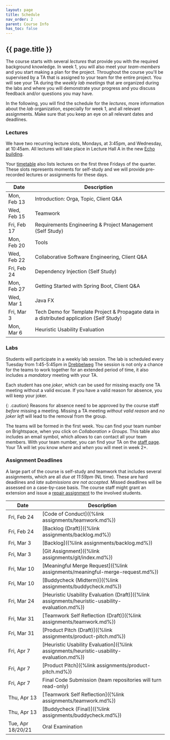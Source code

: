 ```yaml
---
layout: page
title: Schedule
nav_order: 2
parent: Course Info
has_toc: false
---
```


## {{ page.title }}

The course starts with several *lectures* that provide you with the required background knowledge.
In week 1, you will also meet your *team-members* and you start making a plan for the project.
Throughout the course you'll be supervised by a TA that is assigned to your team for the entire project. 
You will see your TA during the *weekly lab meetings* that are organized during the labs and where you will demonstrate your progress and you discuss feedback and/or questions you may have.

In the following, you will find the schedule for the *lectures*, more information about the *lab* organization, especially for week 1, and all relevant assignments.
Make sure that you keep an eye on all relevant dates and deadlines.

### Lectures

We have two recurring lecture slots, Mondays, at 3:45pm, and Wednesday, at 10:45am.
All lectures will take place in Lecture Hall A in the new [Echo building](https://map.tudelftcampus.nl/poi/echo/).

Your [timetable](https://mytimetable.tudelft.nl/schedule) also lists lectures on the first three Fridays of the quarter.
These slots represents moments for self-study and we will provide pre-recorded lectures or assignments for these days.


| Date | Description |
| --- | --- |
| Mon, Feb 13 | Introduction: Orga, Topic, Client Q&A |
| Wed, Feb 15 | Teamwork |
| Fri, Feb 17 | Requirements Engineering & Project Management (Self Study) |
| Mon, Feb 20 | Tools |
| Wed, Feb 22 | Collaborative Software Engineering, Client Q&A |
| Fri, Feb 24 | Dependency Injection (Self Study) |
| Mon, Feb 27 | Getting Started with Spring Boot, Client Q&A |
| Wed, Mar 1 | Java FX |
| Fri, Mar 3 | Tech Demo for Template Project & Propagate data in a distributed application (Self Study) |
| Mon, Mar 6 | Heuristic Usability Evaluation |

### Labs

Students will participate in a weekly lab session.
The lab is scheduled every Tuesday from 1:45-5:45pm in [Drebbelweg](https://spacefinder.tudelft.nl/nl/gebouwen/35-dw/)
The session is not only a chance for the teams to work together for an extended period of time, it also includes a *mandatory* meeting with your TA.

Each student has one *joker*, which can be used for missing exactly one TA meeting without a valid excuse.
If you have a valid reason for absence, you will keep your joker.

{: .caution}
Reasons for absence need to be approved by the course staff *before* missing a meeting.
Missing a TA meeting *without valid reason* and *no joker left* will lead to the removal from the group.

The teams will be formed in the first week.
You can find your team number on Brightspace, when you click on *Collaboration » Groups*.
This table also includes an email symbol, which allows to can contact all your team members.
With your team number, you can find your TA on the [staff page]({{site.baseurl}}/course_info/staff/).
Your TA will let you know *where* and *when* you will meet in week 2+.


### Assignment Deadlines

A large part of the course is self-study and teamwork that includes several assignments, which are all *due at 11:59pm* (NL time).
These are hard deadlines and *late submissions are not accepted*.
Missed deadlines will be assessed on a case-by-case basis.
The course staff might grant an extension and issue a [repair assignment]({{site.baseurl}}/assignments/repair/) to the involved students.

| Date | Description |
| --- | --- |
| Fri, Feb 24 | [Code of Conduct]({%link assignments/teamwork.md%}) |
| Fri, Feb 24 | [Backlog (Draft)]({%link assignments/backlog.md%}) |
| Fri, Mar 3 | [Backlog]({%link assignments/backlog.md%}) |
| Fri, Mar 3 | [Git Assignment]({%link assignments/git/index.md%}) |
| Fri, Mar 10 | [Meaningful Merge Request]({%link assignments/meaningful-merge-request.md%}) |
| Fri, Mar 10 | [Buddycheck (Midterm)]({%link assignments/buddycheck.md%}) |
| Fri, Mar 24 | [Heuristic Usability Evaluation (Draft)]({%link assignments/heuristic-usability-evaluation.md%}) |
| Fri, Mar 31 | [Teamwork Self Reflection (Draft)]({%link assignments/teamwork.md%}) |
| Fri, Mar 31 | [Product Pitch (Draft)]({%link assignments/product-pitch.md%}) |
| Fri, Apr 7 | [Heuristic Usability Evaluation]({%link assignments/heuristic-usability-evaluation.md%}) |
| Fri, Apr 7 | [Product Pitch]({%link assignments/product-pitch.md%}) |
| Fri, Apr 7 | Final Code Submission (team repositories will turn read-only) |
| Thu, Apr 13 | [Teamwork Self Reflection]({%link assignments/teamwork.md%}) |
| Thu, Apr 13 | [Buddycheck (Final)]({%link assignments/buddycheck.md%}) |
| Tue, Apr 18/20/21 | Oral Examination |

[1]: https://tudelft.zoom.us/j/95383570121?pwd=djZvYnpTNlN6Mkd5T2NBYTNpS0pudz09


